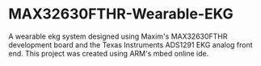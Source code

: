# MAX32630FTHR-Wearable-EKG
A wearable ekg system designed using Maxim's MAX32630FTHR development board and the Texas Instruments ADS1291 EKG analog front end. This project was created using ARM's mbed online ide.

